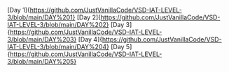 [Day 1]{https://github.com/JustVanillaCode/VSD-IAT-LEVEL-3/blob/main/DAY%201}
[Day 2]{https://github.com/JustVanillaCode/VSD-IAT-LEVEL-3/blob/main/DAY%202}
[Day 3]{https://github.com/JustVanillaCode/VSD-IAT-LEVEL-3/blob/main/DAY%203}
[Day 4]{https://github.com/JustVanillaCode/VSD-IAT-LEVEL-3/blob/main/DAY%204}
[Day 5]{https://github.com/JustVanillaCode/VSD-IAT-LEVEL-3/blob/main/DAY%205}

